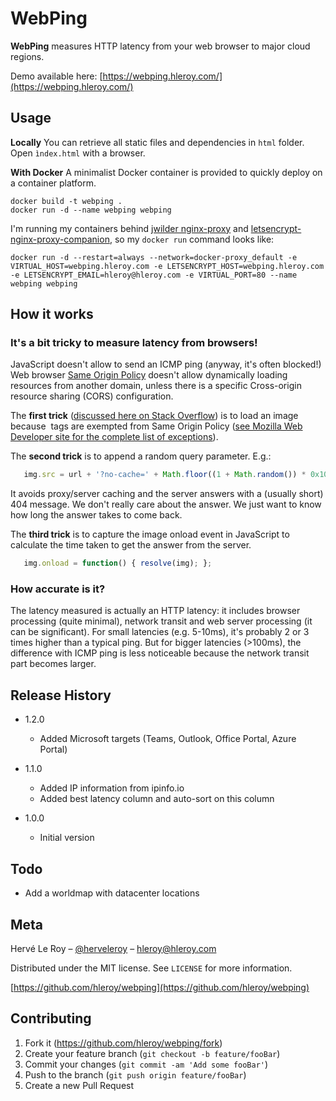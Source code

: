 # WebPing

__WebPing__ measures HTTP latency from your web browser to major cloud regions.

Demo available here: [https://webping.hleroy.com/](https://webping.hleroy.com/)

## Usage

__Locally__
You can retrieve all static files and dependencies in `html` folder. Open `ìndex.html` with a browser.

__With Docker__
A minimalist Docker container is provided to quickly deploy on a container platform.
```
docker build -t webping .
docker run -d --name webping webping
```

I'm running my containers behind [jwilder nginx-proxy](https://hub.docker.com/r/jwilder/nginx-proxy) and [letsencrypt-nginx-proxy-companion](https://github.com/nginx-proxy/docker-letsencrypt-nginx-proxy-companion), so my ```docker run``` command looks like:
```
docker run -d --restart=always --network=docker-proxy_default -e VIRTUAL_HOST=webping.hleroy.com -e LETSENCRYPT_HOST=webping.hleroy.com -e LETSENCRYPT_EMAIL=hleroy@hleroy.com -e VIRTUAL_PORT=80 --name webping webping
```

## How it works

### It's a bit tricky to measure latency from browsers!

JavaScript doesn't allow to send an ICMP ping (anyway, it's often blocked!)
Web browser [Same Origin Policy](https://en.wikipedia.org/wiki/Same-origin_policy) doesn't allow dynamically loading resources from another domain, unless there is a specific Cross-origin resource sharing (CORS) configuration.

The __first trick__ ([discussed here on Stack Overflow](https://stackoverflow.com/questions/4282151/is-it-possible-to-ping-a-server-from-javascript)) is to load an image because <IMG> tags are exempted from Same Origin Policy ([see Mozilla Web Developer site for the complete list of exceptions](https://developer.mozilla.org/en-US/docs/Web/Security/Same-origin_policy)).

The __second trick__ is to append a random query parameter. E.g.:
```javascript
   img.src = url + '?no-cache=' + Math.floor((1 + Math.random()) * 0x10000).toString(16);
```
It avoids proxy/server caching and the server answers with a (usually short) 404 message. We don't really care about the answer. We just want to know how long the answer takes to come back.

The __third trick__ is to capture the image onload event in JavaScript to calculate the time taken to get the answer from the server.
```javascript
   img.onload = function() { resolve(img); };
```

### How accurate is it?

The latency measured is actually an HTTP latency: it includes browser processing (quite minimal), network transit and web server processing (it can be significant). For small latencies (e.g. 5-10ms), it's probably 2 or 3 times higher than a typical ping. But for bigger latencies (>100ms), the difference with ICMP ping is less noticeable because the network transit part becomes larger.

## Release History

* 1.2.0
    * Added Microsoft targets (Teams, Outlook, Office Portal, Azure Portal)

* 1.1.0
    * Added IP information from ipinfo.io
    * Added best latency column and auto-sort on this column

* 1.0.0
    * Initial version

## Todo
* Add a worldmap with datacenter locations

## Meta

Hervé Le Roy – [@herveleroy](https://twitter.com/herveleroy) – hleroy@hleroy.com

Distributed under the MIT license. See ``LICENSE`` for more information.

[https://github.com/hleroy/webping](https://github.com/hleroy/webping)

## Contributing

1. Fork it (<https://github.com/hleroy/webping/fork>)
2. Create your feature branch (`git checkout -b feature/fooBar`)
3. Commit your changes (`git commit -am 'Add some fooBar'`)
4. Push to the branch (`git push origin feature/fooBar`)
5. Create a new Pull Request
